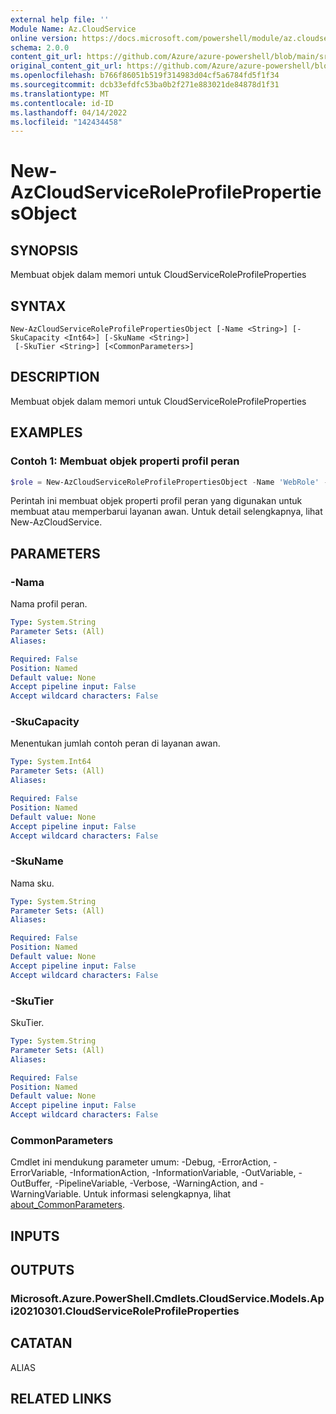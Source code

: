 ```yaml
---
external help file: ''
Module Name: Az.CloudService
online version: https://docs.microsoft.com/powershell/module/az.cloudservice/new-azcloudserviceroleprofilepropertiesobject
schema: 2.0.0
content_git_url: https://github.com/Azure/azure-powershell/blob/main/src/CloudService/help/New-AzCloudServiceRoleProfilePropertiesObject.md
original_content_git_url: https://github.com/Azure/azure-powershell/blob/main/src/CloudService/help/New-AzCloudServiceRoleProfilePropertiesObject.md
ms.openlocfilehash: b766f86051b519f314983d04cf5a6784fd5f1f34
ms.sourcegitcommit: dcb33efdfc53ba0b2f271e883021de84878d1f31
ms.translationtype: MT
ms.contentlocale: id-ID
ms.lasthandoff: 04/14/2022
ms.locfileid: "142434458"
---
```

# New-AzCloudServiceRoleProfilePropertiesObject

## SYNOPSIS
Membuat objek dalam memori untuk CloudServiceRoleProfileProperties

## SYNTAX

```
New-AzCloudServiceRoleProfilePropertiesObject [-Name <String>] [-SkuCapacity <Int64>] [-SkuName <String>]
 [-SkuTier <String>] [<CommonParameters>]
```

## DESCRIPTION
Membuat objek dalam memori untuk CloudServiceRoleProfileProperties

## EXAMPLES

### Contoh 1: Membuat objek properti profil peran
```powershell
$role = New-AzCloudServiceRoleProfilePropertiesObject -Name 'WebRole' -SkuName 'Standard_D1_v2' -SkuTier 'Standard' -SkuCapacity 2
```

Perintah ini membuat objek properti profil peran yang digunakan untuk membuat atau memperbarui layanan awan.
Untuk detail selengkapnya, lihat New-AzCloudService.

## PARAMETERS

### -Nama
Nama profil peran.

```yaml
Type: System.String
Parameter Sets: (All)
Aliases:

Required: False
Position: Named
Default value: None
Accept pipeline input: False
Accept wildcard characters: False
```

### -SkuCapacity
Menentukan jumlah contoh peran di layanan awan.

```yaml
Type: System.Int64
Parameter Sets: (All)
Aliases:

Required: False
Position: Named
Default value: None
Accept pipeline input: False
Accept wildcard characters: False
```

### -SkuName
Nama sku.

```yaml
Type: System.String
Parameter Sets: (All)
Aliases:

Required: False
Position: Named
Default value: None
Accept pipeline input: False
Accept wildcard characters: False
```

### -SkuTier
SkuTier.

```yaml
Type: System.String
Parameter Sets: (All)
Aliases:

Required: False
Position: Named
Default value: None
Accept pipeline input: False
Accept wildcard characters: False
```

### CommonParameters
Cmdlet ini mendukung parameter umum: -Debug, -ErrorAction, -ErrorVariable, -InformationAction, -InformationVariable, -OutVariable, -OutBuffer, -PipelineVariable, -Verbose, -WarningAction, and -WarningVariable. Untuk informasi selengkapnya, lihat [about_CommonParameters](http://go.microsoft.com/fwlink/?LinkID=113216).

## INPUTS

## OUTPUTS

### Microsoft.Azure.PowerShell.Cmdlets.CloudService.Models.Api20210301.CloudServiceRoleProfileProperties

## CATATAN

ALIAS

## RELATED LINKS

